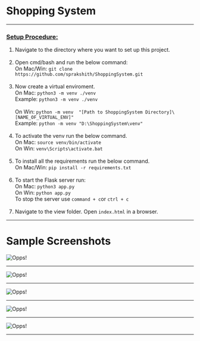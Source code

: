 # Shopping System

---

<h3><u>Setup Procedure:</u></h3>

1. Navigate to the directory where you want to set up this project.
<br><br>
2. Open cmd/bash and run the below command:<br>
On Mac/Win: ``git clone https://github.com/sprakshith/ShoppingSystem.git`` 
<br><br>
3. Now create a virtual enviroment. <br>
On Mac: ``python3 -m venv ./venv``<br>
Example: ``python3 -m venv ./venv``
<br><br>
On Win: ``python -m venv  "[Path to ShoppingSystem Directory]\[NAME_OF_VIRTUAL_ENV]"``<br>
Example: ``python -m venv "D:\ShoppingSystem\venv"``
<br><br>
4. To activate the venv run the below command. <br>
On Mac: ``source venv/bin/activate`` <br>
On Win: ``venv\Scripts\activate.bat``
<br><br>
5. To install all the requirements run the below command. <br>
On Mac/Win: ``pip install -r requirements.txt``
<br><br>
6. To start the Flask server run: <br>
On Mac: ``python3 app.py``<br>
On Win: ``python app.py``<br>
To stop the server use ``command + c``or ``ctrl + c``<br><br>
7. Navigate to the view folder. Open ``index.html`` in a browser.
---

# Sample Screenshots

<img src="https://github.com/sprakshith/ShoppingSystem/blob/main/ShoppingSystem%20Screenshots/Sample_1.PNG" alt="Opps!"/>
<hr>
<img src="https://github.com/sprakshith/ShoppingSystem/blob/main/ShoppingSystem%20Screenshots/Sample_2.PNG" alt="Opps!"/>
<hr>
<img src="https://github.com/sprakshith/ShoppingSystem/blob/main/ShoppingSystem%20Screenshots/Sample_3.PNG" alt="Opps!"/>
<hr>
<img src="https://github.com/sprakshith/ShoppingSystem/blob/main/ShoppingSystem%20Screenshots/Sample_4.PNG" alt="Opps!"/>
<hr>
<img src="https://github.com/sprakshith/ShoppingSystem/blob/main/ShoppingSystem%20Screenshots/Sample_5.PNG" alt="Opps!"/>
<hr>
